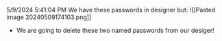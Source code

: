 5/9/2024 5:41:04 PM
We have these passwords in designer but: 
![[Pasted image 20240509174103.png]]

 - We are going to delete these two named passwords from our desiger!